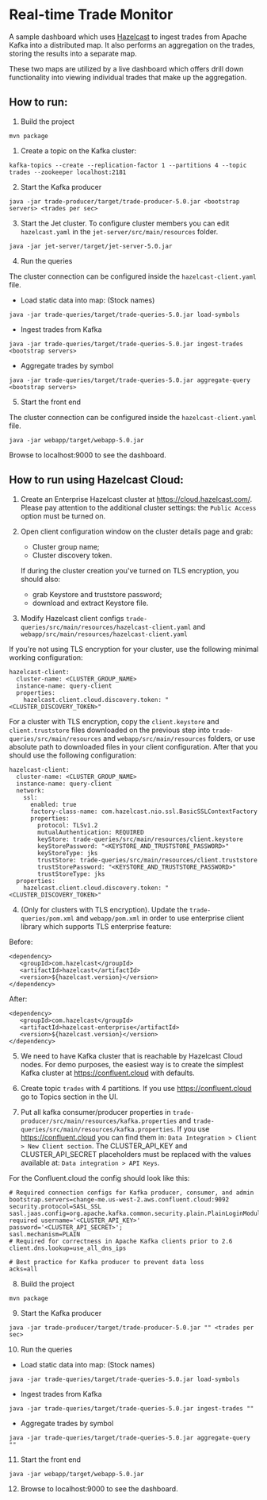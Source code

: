 # Real-time Trade Monitor

A sample dashboard which uses [Hazelcast](https://github.com/hazelcast/hazelcast)
to ingest trades from Apache Kafka into a distributed map. It also performs
an aggregation on the trades, storing the results into a separate map.

These two maps are utilized by a live dashboard which offers drill down
functionality into viewing individual trades that make up the aggregation.

## How to run:

1. Build the project

```
mvn package
```

1. Create a topic on the Kafka cluster:

```
kafka-topics --create --replication-factor 1 --partitions 4 --topic trades --zookeeper localhost:2181
```

2. Start the Kafka producer

```
java -jar trade-producer/target/trade-producer-5.0.jar <bootstrap servers> <trades per sec>
```

3. Start the Jet cluster. To configure cluster members you can edit 
`hazelcast.yaml` in the `jet-server/src/main/resources` folder.

```
java -jar jet-server/target/jet-server-5.0.jar
```

4. Run the queries

The cluster connection can be configured inside the `hazelcast-client.yaml` file.

* Load static data into map: (Stock names)
```
java -jar trade-queries/target/trade-queries-5.0.jar load-symbols
```

* Ingest trades from Kafka

```
java -jar trade-queries/target/trade-queries-5.0.jar ingest-trades <bootstrap servers>
```
* Aggregate trades by symbol
```
java -jar trade-queries/target/trade-queries-5.0.jar aggregate-query <bootstrap servers>
```

5. Start the front end

The cluster connection can be configured inside the `hazelcast-client.yaml` file.

```
java -jar webapp/target/webapp-5.0.jar 
```

Browse to localhost:9000 to see the dashboard.

## How to run using Hazelcast Cloud:

1. Create an Enterprise Hazelcast cluster at https://cloud.hazelcast.com/. Please pay attention to the additional
   cluster settings: the `Public Access` option must be turned on.

2. Open client configuration window on the cluster details page and grab:
   - Cluster group name;
   - Cluster discovery token. 
   
   If during the cluster creation you've turned on TLS encryption, you should also:
     - grab Keystore and truststore password;
     - download and extract Keystore file.

3. Modify Hazelcast client configs `trade-queries/src/main/resources/hazelcast-client.yaml` and
   `webapp/src/main/resources/hazelcast-client.yaml` 

If you're not using TLS encryption for your cluster, use the following minimal working configuration:
```
hazelcast-client:
  cluster-name: <CLUSTER_GROUP_NAME>
  instance-name: query-client
  properties:
    hazelcast.client.cloud.discovery.token: "<CLUSTER_DISCOVERY_TOKEN>"
```    

For a cluster with TLS encryption, copy the `client.keystore` and `client.truststore` files downloaded on the 
previous step into `trade-queries/src/main/resources` and `webapp/src/main/resources` folders, or use absolute path 
to downloaded files in your client configuration. After that you should use the following configuration:
```
hazelcast-client:
  cluster-name: <CLUSTER_GROUP_NAME>
  instance-name: query-client
  network:
    ssl:
      enabled: true
      factory-class-name: com.hazelcast.nio.ssl.BasicSSLContextFactory
      properties:
        protocol: TLSv1.2
        mutualAuthentication: REQUIRED
        keyStore: trade-queries/src/main/resources/client.keystore
        keyStorePassword: "<KEYSTORE_AND_TRUSTSTORE_PASSWORD>"
        keyStoreType: jks
        trustStore: trade-queries/src/main/resources/client.truststore
        trustStorePassword: "<KEYSTORE_AND_TRUSTSTORE_PASSWORD>"
        trustStoreType: jks
  properties:
    hazelcast.client.cloud.discovery.token: "<CLUSTER_DISCOVERY_TOKEN>"
```

4. (Only for clusters with TLS encryption). Update the `trade-queries/pom.xml` and `webapp/pom.xml` in order to use
   enterprise client library which supports TLS enterprise feature:

Before:
```
<dependency>
   <groupId>com.hazelcast</groupId>
   <artifactId>hazelcast</artifactId>
   <version>${hazelcast.version}</version>
</dependency>   
```

After:
```
<dependency>
   <groupId>com.hazelcast</groupId>
   <artifactId>hazelcast-enterprise</artifactId>
   <version>${hazelcast.version}</version>
</dependency>   
```

5. We need to have Kafka cluster that is reachable by Hazelcast Cloud nodes. For demo purposes, the easiest way is
   to create the simplest Kafka cluster at https://confluent.cloud with defaults.

6. Create topic `trades` with 4 partitions. If you use https://confluent.cloud go to Topics section in the UI.

7. Put all kafka consumer/producer properties in `trade-producer/src/main/resources/kafka.properties` and
   `trade-queries/src/main/resources/kafka.properties`. If you use https://confluent.cloud you can find them in:
   `Data Integration > Client > New Client section`. The CLUSTER_API_KEY and CLUSTER_API_SECRET placeholders
   must be replaced with the values available at: `Data integration > API Keys`.

For the Confluent.cloud the config should look like this:
```
# Required connection configs for Kafka producer, consumer, and admin
bootstrap.servers=change-me.us-west-2.aws.confluent.cloud:9092
security.protocol=SASL_SSL
sasl.jaas.config=org.apache.kafka.common.security.plain.PlainLoginModule   required username='<CLUSTER_API_KEY>'   password='<CLUSTER_API_SECRET>';
sasl.mechanism=PLAIN
# Required for correctness in Apache Kafka clients prior to 2.6
client.dns.lookup=use_all_dns_ips

# Best practice for Kafka producer to prevent data loss
acks=all
```

8. Build the project

```
mvn package
```

9. Start the Kafka producer

```
java -jar trade-producer/target/trade-producer-5.0.jar "" <trades per sec>
```

10. Run the queries

* Load static data into map: (Stock names)
```
java -jar trade-queries/target/trade-queries-5.0.jar load-symbols
```

* Ingest trades from Kafka

```
java -jar trade-queries/target/trade-queries-5.0.jar ingest-trades ""
```
* Aggregate trades by symbol
```
java -jar trade-queries/target/trade-queries-5.0.jar aggregate-query ""
```

11. Start the front end

```
java -jar webapp/target/webapp-5.0.jar 
```

12. Browse to localhost:9000 to see the dashboard.
